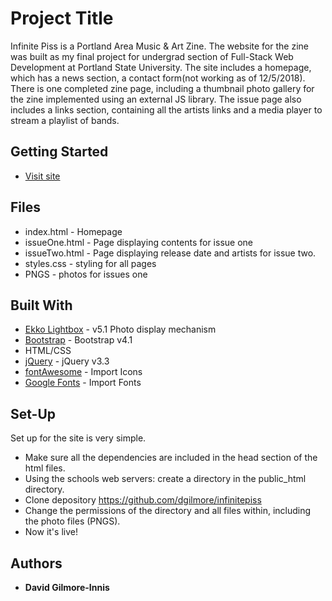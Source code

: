 # Project Title

Infinite Piss is a Portland Area Music & Art Zine. The website for the zine was built as my final project for undergrad section of Full-Stack Web Development at Portland State University. The site includes a homepage, which has a news section, a contact form(not working as of 12/5/2018). There is one completed zine page, including a thumbnail photo gallery for the zine implemented using an external JS library.  The issue page also includes a links section, containing all the artists links and a media player to stream a playlist of bands.

## Getting Started

* [Visit site](http://infinitepiss.com)


## Files

* index.html  - Homepage
* issueOne.html - Page displaying contents for issue one
* issueTwo.html - Page displaying release date and artists for issue two. 
* styles.css - styling for all pages
* PNGS - photos for issues one


## Built With

* [Ekko Lightbox](https://ashleydw.github.io/lightbox/) - v5.1 Photo display mechanism 
* [Bootstrap](https://getbootstrap.com/docs/4.1/getting-started/introduction/) - Bootstrap v4.1
* HTML/CSS
* [jQuery](https://code.jquery.com/jquery-3.3.1.slim.min.js) - jQuery v3.3
* [fontAwesome](https://use.fontawesome.com/releases/v5.5.0/css/all.css) - Import Icons
* [Google Fonts](https://fonts.googleapis.com/css?family=Oswald:500|Roboto) - Import Fonts

## Set-Up

Set up for the site is very simple. 

* Make sure all the dependencies are included in the head section of the html files. 
* Using the schools web servers: create a directory in the public_html directory.
* Clone depository https://github.com/dgilmore/infinitepiss
* Change the permissions of the directory and all files within, including the photo files (PNGS). 
* Now it's live!


## Authors

* **David Gilmore-Innis** 



